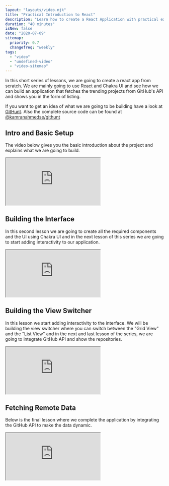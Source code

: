 ```yaml
---
layout: "layouts/video.njk"
title: "Practical Introduction to React"
description: "Learn how to create a React Application with practical example."
duration: "40 minutes"
isNew: false
date: "2020-07-09"
sitemap:
  priority: 0.7
  changefreq: "weekly"
tags:
  - "video"
  - "undefined-video"
  - "video-sitemap"
---
```


In this short series of lessons, we are going to create a react app from scratch. We are mainly going to use React and Chakra UI and see how we can build an application that fetches the trending projects from GitHub's API and shows you in the form of listing.

If you want to get an idea of what we are going to be building have a look at [GitHunt](https://kamranahmed.info/githunt). Also the complete source code can be found at [@kamranahmedse/githunt](https://github.com/kamranahmedse/githunt)

## Intro and Basic Setup
The video below gives you the basic introduction about the project and explains what we are going to build.

<iframe class="w-full aspect-video mb-5" src="https://www.youtube.com/embed/NyG7YJWJd6s" title="Practical Introduction to React Part 1"></iframe>

## Building the Interface
In this second lesson we are going to create all the required components and the UI using Chakra UI and in the next lesson of this series we are going to start adding interactivity to our application.

<iframe class="w-full aspect-video mb-5" src="https://www.youtube.com/embed/zPqzKqjtEL4" title="Practical Introduction to React Part 1"></iframe>

## Building the View Switcher
In this lesson we start adding interactivity to the interface. We will be building the view switcher where you can switch between the "Grid View" and the "List View" and in the next and last lesson of the series, we are going to integrate GitHub API and show the repositories.

<iframe class="w-full aspect-video mb-5" src="https://www.youtube.com/embed/EYzPJsJwjFg" title="Practical Introduction to React Part 1"></iframe>

## Fetching Remote Data

Below is the final lesson where we complete the application by integrating the GitHub API to make the data dynamic.

<iframe class="w-full aspect-video mb-5" src="https://www.youtube.com/embed/G2IbP9B_4PU" title="Practical Introduction to React Part 1"></iframe>
